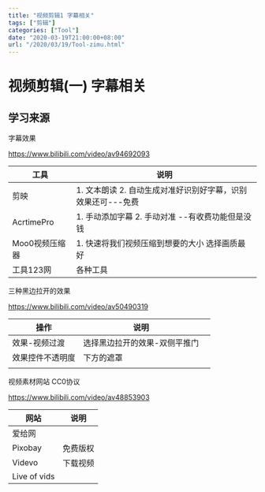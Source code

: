 ```yaml
---
title: "视频剪辑1 字幕相关"
tags: ["剪辑"]
categories: ["Tool"]
date: "2020-03-19T21:00:00+08:00"
url: "/2020/03/19/Tool-zimu.html"
---
```


# 视频剪辑(一) 字幕相关

## 学习来源

字幕效果

 https://www.bilibili.com/video/av94692093

| 工具           | 说明                                                         |
| -------------- | ------------------------------------------------------------ |
| 剪映           | 1. 文本朗读  2. 自动生成对准好识别好字幕，识别效果还可---免费 |
| AcrtimePro     | 1. 手动添加字幕  2. 手动对准 --有收费功能但是没钱            |
| Moo0视频压缩器 | 1. 快速将我们视频压缩到想要的大小 选择画质最好               |
| 工具123网      | 各种工具                                                     |



三种黑边拉开的效果

https://www.bilibili.com/video/av50490319

| 操作             | 说明                          |      |
| ---------------- | ----------------------------- | ---- |
| 效果-视频过渡    | 选择黑边拉开的效果-双侧平推门 |      |
| 效果控件不透明度 | 下方的遮罩                    |      |
|                  |                               |      |



视频素材网站 CC0协议

https://www.bilibili.com/video/av48853903

| 网站         | 说明     |
| ------------ | -------- |
| 爱给网       |          |
| Pixobay      | 免费版权 |
| Videvo       | 下载视频 |
| Live of vids |          |

